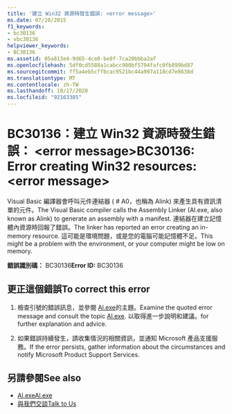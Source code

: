 ```yaml
---
title: '建立 Win32 資源時發生錯誤: <error message>'
ms.date: 07/20/2015
f1_keywords:
- bc30136
- vbc30136
helpviewer_keywords:
- BC30136
ms.assetid: 05a813e4-9d65-4ce8-be8f-7ca20bbba2af
ms.openlocfilehash: 5df0cd5588a1cabcc980bf5794fafc0fb899bd87
ms.sourcegitcommit: ff5a4eb5cffbcac9521bc44a907a118cd7e8638d
ms.translationtype: MT
ms.contentlocale: zh-TW
ms.lasthandoff: 10/17/2020
ms.locfileid: "92163385"
---
```

# <a name="bc30136-error-creating-win32-resources-error-message"></a><span data-ttu-id="e21e5-102">BC30136：建立 Win32 資源時發生錯誤： \<error message></span><span class="sxs-lookup"><span data-stu-id="e21e5-102">BC30136: Error creating Win32 resources: \<error message></span></span>

<span data-ttu-id="e21e5-103">Visual Basic 編譯器會呼叫元件連結器 ( # A0，也稱為 Alink) 來產生具有資訊清單的元件。</span><span class="sxs-lookup"><span data-stu-id="e21e5-103">The Visual Basic compiler calls the Assembly Linker (Al.exe, also known as Alink) to generate an assembly with a manifest.</span></span> <span data-ttu-id="e21e5-104">連結器在建立記憶體內資源時回報了錯誤。</span><span class="sxs-lookup"><span data-stu-id="e21e5-104">The linker has reported an error creating an in-memory resource.</span></span> <span data-ttu-id="e21e5-105">這可能是環境問題，或是您的電腦可能記憶體不足。</span><span class="sxs-lookup"><span data-stu-id="e21e5-105">This might be a problem with the environment, or your computer might be low on memory.</span></span>

 <span data-ttu-id="e21e5-106">**錯誤識別碼：** BC30136</span><span class="sxs-lookup"><span data-stu-id="e21e5-106">**Error ID:** BC30136</span></span>

## <a name="to-correct-this-error"></a><span data-ttu-id="e21e5-107">更正這個錯誤</span><span class="sxs-lookup"><span data-stu-id="e21e5-107">To correct this error</span></span>

1. <span data-ttu-id="e21e5-108">檢查引號的錯誤訊息，並參閱 [Al.exe](../../../framework/tools/al-exe-assembly-linker.md)的主題。</span><span class="sxs-lookup"><span data-stu-id="e21e5-108">Examine the quoted error message and consult the topic [Al.exe](../../../framework/tools/al-exe-assembly-linker.md).</span></span> <span data-ttu-id="e21e5-109">以取得進一步說明和建議。</span><span class="sxs-lookup"><span data-stu-id="e21e5-109">for further explanation and advice.</span></span>

2. <span data-ttu-id="e21e5-110">如果錯誤持續發生，請收集情況的相關資訊，並通知 Microsoft 產品支援服務。</span><span class="sxs-lookup"><span data-stu-id="e21e5-110">If the error persists, gather information about the circumstances and notify Microsoft Product Support Services.</span></span>

## <a name="see-also"></a><span data-ttu-id="e21e5-111">另請參閱</span><span class="sxs-lookup"><span data-stu-id="e21e5-111">See also</span></span>

- [<span data-ttu-id="e21e5-112">Al.exe</span><span class="sxs-lookup"><span data-stu-id="e21e5-112">Al.exe</span></span>](../../../framework/tools/al-exe-assembly-linker.md)
- [<span data-ttu-id="e21e5-113">與我們交談</span><span class="sxs-lookup"><span data-stu-id="e21e5-113">Talk to Us</span></span>](/visualstudio/ide/feedback-options)
